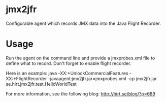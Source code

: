 # jmx2jfr
Configurable agent which records JMX data into the Java Flight Recorder.

# Usage
Run the agent on the command line and provide a jmxprobes.xml file to define what to record. Don't forget to enable flight recorder. 

Here is an example:
java -XX:+UnlockCommercialFeatures -XX:+FlightRecorder -javaagent:jmx2jfr.jar=jmxprobes.xml -cp jmx2jfr.jar se.hirt.jmx2jfr.test.HelloWorldTest

For more information, see the following blog:
http://hirt.se/blog/?p=689